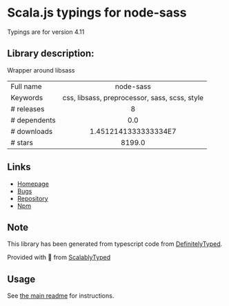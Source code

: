 
# Scala.js typings for node-sass

Typings are for version 4.11

## Library description:
Wrapper around libsass

|                    |                 |
| ------------------ | :-------------: |
| Full name          | node-sass |
| Keywords           | css, libsass, preprocessor, sass, scss, style |
| # releases         | 8 |
| # dependents       | 0.0 |
| # downloads        | 1.4512141333333334E7 |
| # stars            | 8199.0 |

## Links
- [Homepage](https://github.com/sass/node-sass)
- [Bugs](https://github.com/sass/node-sass/issues)
- [Repository](https://github.com/sass/node-sass)
- [Npm](https://www.npmjs.com/package/node-sass)
    


## Note
This library has been generated from typescript code from [DefinitelyTyped](https://definitelytyped.org).

Provided with :purple_heart: from [ScalablyTyped](https://github.com/oyvindberg/ScalablyTyped)

## Usage
See [the main readme](../../readme.md) for instructions.


